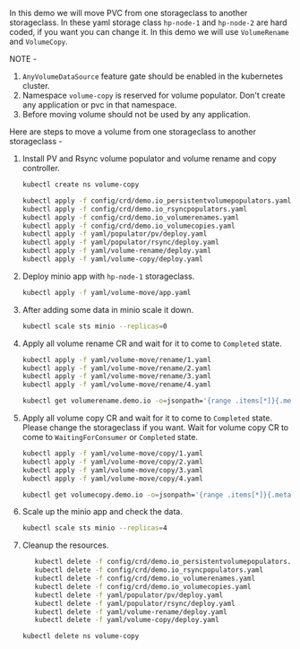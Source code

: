In this demo we will move PVC from one storageclass to another storageclass. In these yaml storage class `hp-node-1` and `hp-node-2` are hard coded, if you want you can change it. In this demo we will use `VolumeRename` and `VolumeCopy`.

NOTE -
1. `AnyVolumeDataSource` feature gate should be enabled in the kubernetes cluster.
2. Namespace `volume-copy` is reserved for volume populator. Don't create any application or pvc in that namespace.
3. Before moving volume should not be used by any application.

Here are steps to move a volume from one storageclass to another storageclass -
1. Install PV and Rsync volume populator and volume rename and copy controller.
   ```bash
   kubectl create ns volume-copy
   ```
   ```bash
   kubectl apply -f config/crd/demo.io_persistentvolumepopulators.yaml
   kubectl apply -f config/crd/demo.io_rsyncpopulators.yaml
   kubectl apply -f config/crd/demo.io_volumerenames.yaml
   kubectl apply -f config/crd/demo.io_volumecopies.yaml
   kubectl apply -f yaml/populator/pv/deploy.yaml
   kubectl apply -f yaml/populator/rsync/deploy.yaml
   kubectl apply -f yaml/volume-rename/deploy.yaml
   kubectl apply -f yaml/volume-copy/deploy.yaml
   ```
2. Deploy minio app with `hp-node-1` storageclass.
   ```bash
   kubectl apply -f yaml/volume-move/app.yaml
   ```
3. After adding some data in minio scale it down.
   ```bash
   kubectl scale sts minio --replicas=0
   ```
4. Apply all volume rename CR and wait for it to come to `Completed` state.
   ```bash
   kubectl apply -f yaml/volume-move/rename/1.yaml
   kubectl apply -f yaml/volume-move/rename/2.yaml
   kubectl apply -f yaml/volume-move/rename/3.yaml
   kubectl apply -f yaml/volume-move/rename/4.yaml
   ```
   ```bash
   kubectl get volumerename.demo.io -o=jsonpath='{range .items[*]}{.metadata.name}{"\t"}{.metadata.namespace}{"\t"}{.status.state}{"\n"}{end}'
   ```
5. Apply all volume copy CR and wait for it to come to `Completed` state. Please change the storageclass if you want. Wait for volume copy CR to come to  `WaitingForConsumer` or `Completed` state.
   ```bash
   kubectl apply -f yaml/volume-move/copy/1.yaml
   kubectl apply -f yaml/volume-move/copy/2.yaml
   kubectl apply -f yaml/volume-move/copy/3.yaml
   kubectl apply -f yaml/volume-move/copy/4.yaml
   ```
   ```bash
   kubectl get volumecopy.demo.io -o=jsonpath='{range .items[*]}{.metadata.name}{"\t"}{.metadata.namespace}{"\t"}{.status.state}{"\n"}{end}'
   ```
6. Scale up the minio app and check the data.
   ```bash
   kubectl scale sts minio --replicas=4
   ```
7. Cleanup the resources.
   ```bash
      kubectl delete -f config/crd/demo.io_persistentvolumepopulators.yaml
      kubectl delete -f config/crd/demo.io_rsyncpopulators.yaml
      kubectl delete -f config/crd/demo.io_volumerenames.yaml
      kubectl delete -f config/crd/demo.io_volumecopies.yaml
      kubectl delete -f yaml/populator/pv/deploy.yaml
      kubectl delete -f yaml/populator/rsync/deploy.yaml
      kubectl delete -f yaml/volume-rename/deploy.yaml
      kubectl delete -f yaml/volume-copy/deploy.yaml
   ```
   ```bash
   kubectl delete ns volume-copy
   ```